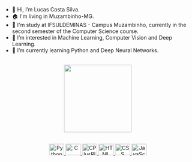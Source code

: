 ##

- 👋 Hi, I’m Lucas Costa Silva.
- 🏠 I'm living in Muzambinho-MG.
- 🏫 I'm study at IFSULDEMINAS - Campus Muzambinho, currently in the second semester of the Computer Science course.
- 👀 I’m interested in Machine Learning, Computer Vision and Deep Learning.
- 🌱 I’m currently learning Python and Deep Neural Networks.

##

<div align="center">
  <a href="https://github.com/lucas-0331">
  <img height="180em" src="https://github-readme-stats.vercel.app/api?username=lucas-0331&show_icons=true&theme=highcontrast&include_all_commits=true&count_private=true"/>
  <!-
  <img height="180em" src="https://github-readme-stats.vercel.app/api/top-langs/?username=lucas-0331&layout=compact&langs_count=7&theme=highcontrast"/>
</div>

<div style="display: inline_block"><br>
  <p align="center">
  <img alt="Python" height="30" width="40" src="https://cdn.jsdelivr.net/gh/devicons/devicon/icons/python/python-original.svg">
  <img alt="C" height="30" width="40" src="https://cdn.jsdelivr.net/gh/devicons/devicon/icons/c/c-original.svg" />
  <img alt="CPlusPlus" height="30" width="40" src="https://cdn.jsdelivr.net/gh/devicons/devicon/icons/cplusplus/cplusplus-original.svg">
  <img alt="HTML" height="30" width="40" src="https://cdn.jsdelivr.net/gh/devicons/devicon/icons/html5/html5-original.svg">
  <img alt="CSS" height="30" width="40" src="https://cdn.jsdelivr.net/gh/devicons/devicon/icons/css3/css3-original.svg">
  <img alt="JavaScript" height="30" width="40" src="https://cdn.jsdelivr.net/gh/devicons/devicon/icons/javascript/javascript-original.svg">
  <!--
  <img alt="Linux" height="30" width="40" src="https://cdn.jsdelivr.net/gh/devicons/devicon/icons/linux/linux-original.svg">
  -->
    </p>
</div>
  
##
